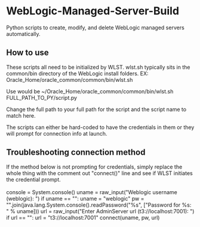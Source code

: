 # WebLogic-Managed-Server-Build
Python scripts to create, modify, and delete WebLogic managed servers automatically.

## How to use
These scripts all need to be initialized by WLST. wlst.sh typically sits in the common/bin directory of the WebLogic install folders.
EX: Oracle_Home/oracle_common/common/bin/wlst.sh

Use would be ~/Oracle_Home/oracle_common/common/bin/wlst.sh FULL_PATH_TO_PY/script.py

Change the full path to your full path for the script and the script name to match here.

The scripts can either be hard-coded to have the credentials in them or they will prompt for connection info at launch.



## Troubleshooting connection method
If the method below is not prompting for credentials, simply replace the whole thing with the comment out "connect()" line and see if WLST initiates the credential prompt.<br><br>
console = System.console()
uname = raw_input("Weblogic username (weblogic): ")
if uname == "":
    uname = "weblogic"
pw = "".join(java.lang.System.console().readPassword("%s", ["Password for %s: " % uname]))
url = raw_input("Enter AdminServer url (t3://localhost:7001): ")
if url == "":
    url = "t3://localhost:7001"
connect(uname, pw, url)
